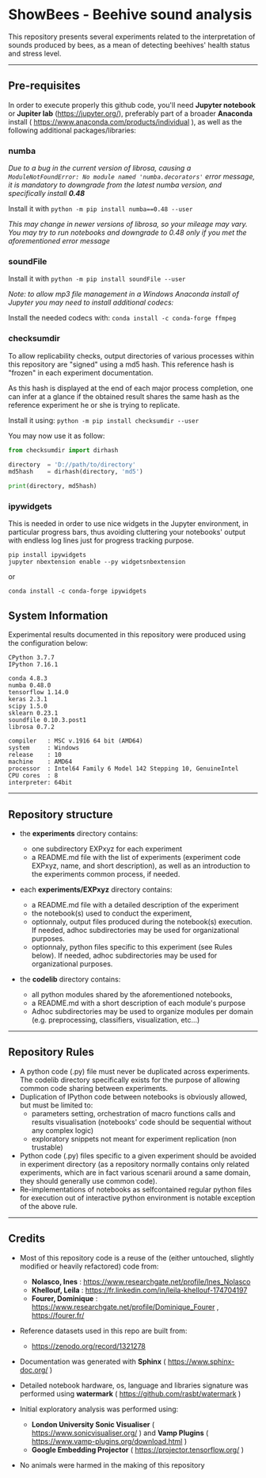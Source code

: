 # ShowBees - Beehive sound analysis

This repository presents several experiments related to the interpretation of sounds produced by bees, as a mean of detecting beehives' health status and stress level.

---
## Pre-requisites
In order to execute properly this github code, you'll need **Jupyter notebook** or **Jupiter lab** (https://jupyter.org/), preferably part of a broader **Anaconda** install ( https://www.anaconda.com/products/individual ), as well as the following additional packages/libraries:

### numba

*Due to a bug in the current version of librosa, causing a `ModuleNotFoundError: No module named 'numba.decorators'` error message, it is mandatory to downgrade from the latest numba version, and specifically install* ***0.48***

Install it with `python -m pip install numba==0.48 --user`

*This may change in newer versions of librosa, so your mileage may vary. You may try to run notebooks and downgrade to 0.48 only if you met the aforementioned error message*

### soundFile

Install it with `python -m pip install soundFile --user`

*Note: to allow mp3 file management in a Windows Anaconda install of Jupyter you may need to install additional codecs:*

Install the needed codecs with: `conda install -c conda-forge ffmpeg`

### checksumdir

To allow replicability checks, output directories of various processes within this repository are "signed" using a md5 hash. This reference hash is "frozen" in each experiment documentation.

As this hash is displayed at the end of each major process completion, one can infer at a glance if the obtained result shares the same hash as the reference experiment he or she is trying to replicate.

Install it using: `python -m pip install checksumdir --user`

You may now use it as follow:
```python
from checksumdir import dirhash

directory  = 'D://path/to/directory'
md5hash    = dirhash(directory, 'md5')

print(directory, md5hash)
```


### ipywidgets

This is needed in order to use nice widgets in the Jupyter environment, in particular progress bars, thus avoiding cluttering your notebooks' output with endless log lines just for progress tracking purpose.

```
pip install ipywidgets
jupyter nbextension enable --py widgetsnbextension
```
or

`conda install -c conda-forge ipywidgets`

## System Information

Experimental results documented in this repository were produced using the configuration below:

```
CPython 3.7.7
IPython 7.16.1

conda 4.8.3
numba 0.48.0
tensorflow 1.14.0
keras 2.3.1
scipy 1.5.0
sklearn 0.23.1
soundfile 0.10.3.post1
librosa 0.7.2

compiler   : MSC v.1916 64 bit (AMD64)
system     : Windows
release    : 10
machine    : AMD64
processor  : Intel64 Family 6 Model 142 Stepping 10, GenuineIntel
CPU cores  : 8
interpreter: 64bit
```

---
## Repository structure

- the **experiments** directory contains:
  - one subdirectory EXPxyz for each experiment
  - a README.md file with the list of experiments (experiment code EXPxyz, name, and short description), as well as an introduction to the experiments common process, if needed.

- each **experiments/EXPxyz** directory contains:
  - a README.md file with a detailed description of the experiment
  - the notebook(s) used to conduct the experiment,
  - optionnaly, output files produced during the notebook(s) execution. If needed, adhoc subdirectories may be used for organizational purposes.
  - optionnaly, python files specific to this experiment (see Rules below). If needed, adhoc subdirectories may be used for organizational purposes.

- the **codelib** directory contains:
  - all python modules shared by the aforementioned notebooks,
  - a README.md with a short description of each module's purpose
  - Adhoc subdirectories may be used to organize modules per domain (e.g. preprocessing, classifiers, visualization, etc...)

--- 
## Repository Rules
- A python code (.py) file must never be duplicated across experiments. The codelib directory specifically exists for the purpose of allowing common code sharing between experiments.
- Duplication of IPython code between notebooks is obviously allowed, but must be limited to:
  - parameters setting, orchestration of macro functions calls and results visualisation (notebooks' code should be sequential without any complex logic)
  - exploratory snippets not meant for experiment replication (non trustable)
- Python code (.py) files specific to a given experiment should be avoided in experiment directory (as a repository normally contains only related experiments, which are in fact various scenarii around a same domain, they should generally use common code).
- Re-implementations of notebooks as selfcontained regular python files for execution out of interactive python environment is notable exception of the above rule. 
 
---
## Credits
- Most of this repository code is a reuse of the (either untouched, slightly modified or heavily refactored) code from:
  - **Nolasco, Ines** : https://www.researchgate.net/profile/Ines_Nolasco
  - **Khellouf, Leila** : https://fr.linkedin.com/in/leila-khellouf-174704197
  - **Fourer, Dominique** : https://www.researchgate.net/profile/Dominique_Fourer , https://fourer.fr/
  
- Reference datasets used in this repo are built from:
  - https://zenodo.org/record/1321278
  
- Documentation was generated with **Sphinx** ( https://www.sphinx-doc.org/ )

- Detailed notebook hardware, os, language and libraries signature was performed using **watermark** ( https://github.com/rasbt/watermark )

- Initial exploratory analysis was performed using:
  - **London University Sonic Visualiser** ( https://www.sonicvisualiser.org/ ) and **Vamp Plugins** ( https://www.vamp-plugins.org/download.html )
  - **Google Embedding Projector** ( https://projector.tensorflow.org/ )

- No animals were harmed in the making of this repository